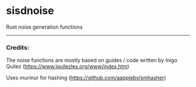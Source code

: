 # sisdnoise

Rust noise generation functions

---
### Credits:
The noise functions are mostly based on guides / code written by Inigo Quilez (https://www.iquilezles.org/www/index.htm)

Uses murmur for hashing (https://github.com/aappleby/smhasher)
